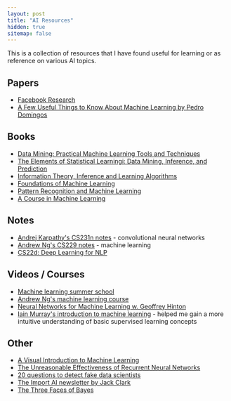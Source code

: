 ```yaml
---
layout: post
title: "AI Resources"
hidden: true
sitemap: false
---
```


This is a collection of resources that I have found useful for learning or as 
reference on various AI topics.

## Papers
* [Facebook Research](https://research.facebook.com/publications/)
* [A Few Useful Things to Know About Machine Learning by Pedro Domingos](https://homes.cs.washington.edu/~pedrod/papers/cacm12.pdf)

## Books
* [Data Mining: Practical Machine Learning Tools and Techniques](http://www.cs.waikato.ac.nz/~ml/weka/book.html)
* [The Elements of Statistical Learningi: Data Mining, Inference, and Prediction](http://statweb.stanford.edu/~tibs/ElemStatLearn/)
* [Information Theory, Inference and Learning Algorithms](https://www.amazon.com/Information-Theory-Inference-Learning-Algorithms/dp/0521642981)
* [Foundations of Machine Learning](https://www.amazon.com/dp/026201825X)
* [Pattern Recognition and Machine Learning](https://www.microsoft.com/en-us/research/people/cmbishop/)
* [A Course in Machine Learning](http://ciml.info/)

## Notes
* [Andrej Karpathy's CS231n notes](https://cs231n.github.io/) - convolutional neural networks
* [Andrew Ng's CS229 notes](http://cs229.stanford.edu/materials.html) - machine learning
* [CS22d: Deep Learning for NLP](http://cs224d.stanford.edu/syllabus.html)

## Videos / Courses
* [Machine learning summer school](https://www.youtube.com/playlist?list=PLZSO_6-bSqHQCIYxE3ycGLXHMjK3XV7Iz)
* [Andrew Ng's machine learning course](http://openclassroom.stanford.edu/MainFolder/CoursePage.php?course=MachineLearning)
* [Neural Networks for Machine Learning w. Geoffrey Hinton](https://www.coursera.org/learn/neural-networks)
* [Iain Murray's introduction to machine learning](http://videolectures.net/bootcamp2010_murray_iml/#) - helped me gain a more intuitive understanding of basic supervised learning concepts

## Other
* [A Visual Introduction to Machine Learning](http://www.r2d3.us/visual-intro-to-machine-learning-part-1/)
* [The Unreasonable Effectiveness of Recurrent Neural Networks](https://karpathy.github.io/2015/05/21/rnn-effectiveness/)
* [20 questions to detect fake data scientists](http://www.kdnuggets.com/2016/01/20-questions-to-detect-fake-data-scientists.html)
* [The Import AI newsletter by Jack Clark](https://jack-clark.net/)
* [The Three Faces of Bayes](https://slackprop.wordpress.com/2016/08/28/the-three-faces-of-bayes/)
